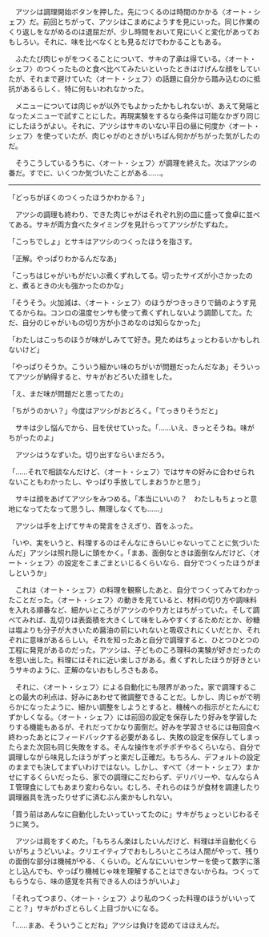 　アツシは調理開始ボタンを押した。先につくるのは時間のかかる〈オート・シェフ〉だ。前回とちがって、アツシはこまめにようすを見にいった。同じ作業のくり返しをながめるのは退屈だが、少し時間をおいて見にいくと変化があっておもしろい。それに、味を比べなくとも見るだけでわかることもある。

　ふたたび肉じゃがをつくることについて、サキの了承は得ている。〈オート・シェフ〉のつくったものと食べ比べてみたいといったときはけげんな顔をしていたが、それまで避けていた〈オート・シェフ〉の話題に自分から踏み込むのに抵抗があるらしく、特に何もいわれなかった。

　メニューについては肉じゃが以外でもよかったかもしれないが、あえて発端となったメニューで試すことにした。再現実験をするなら条件は可能なかぎり同じにしたほうがよい。それに、アツシはサキのいない平日の昼に何度か〈オート・シェフ〉を使っていたが、肉じゃがのときがいちばん何かがちがった気がしたのだ。

　そうこうしているうちに、〈オート・シェフ〉が調理を終えた。次はアツシの番だ。すでに、いくつか気づいたことがある……。

---

「どっちがぼくのつくったほうかわかる？」

　アツシの調理も終わり、できた肉じゃがはそれぞれ別の皿に盛って食卓に並べてある。サキが両方食べたタイミングを見計らってアツシがたずねた。

「こっちでしょ」とサキはアツシのつくったほうを指さす。

「正解。やっぱりわかるんだなあ」

「こっちはじゃがいもがだいぶ煮くずれしてる。切ったサイズが小さかったのと、煮るときの火も強かったのかな」

「そうそう。火加減は、〈オート・シェフ〉のほうがつきっきりで鍋のようす見てるからね。コンロの温度センサも使って煮くずれしないよう調節してた。ただ、自分のじゃがいもの切り方が小さめなのは知らなかった」

「わたしはこっちのほうが味がしみてて好き。見ためはちょっとわるいかもしれないけど」

「やっぱりそうか。こういう細かい味のちがいが問題だったんだなあ」そういってアツシが納得すると、サキがおどろいた顔をした。

「え、まだ味が問題だと思ってたの」

「ちがうのかい？」今度はアツシがおどろく。「てっきりそうだと」

　サキは少し悩んでから、目を伏せていった。「……いえ、きっとそうね。味がちがったのよ」

　アツシはうなずいた。切り出すならいまだろう。

「……それで相談なんだけど、〈オート・シェフ〉ではサキの好みに合わせられないこともわかったし、やっぱり手放してしまおうかと思う」

　サキは顔をあげてアツシをみつめる。「本当にいいの？　わたしもちょっと意地になってたなって思うし、無理しなくても……」

　アツシは手を上げてサキの発言をさえぎり、首をふった。

「いや、実をいうと、料理するのはそんなにきらいじゃないってことに気づいたんだ」アツシは照れ隠しに頭をかく。「まあ、面倒なときは面倒なんだけど、〈オート・シェフ〉の設定をこまごまといじるくらいなら、自分でつくったほうがましというか」

　これは〈オート・シェフ〉の料理を観察したあと、自分でつくってみてわかったことだった。〈オート・シェフ〉の動きを見ていると、材料の切り方や調味料を入れる順番など、細かいところがアツシのやり方とはちがっていた。そして調べてみれば、乱切りは表面積を大きくして味をしみやすくするためだとか、砂糖は塩よりも分子が大きいため醤油の前にいれないと吸収されにくいだとか、それぞれに意味があるらしい。それを知ったあと自分で調理すると、ひとつひとつの工程に発見があるのだった。アツシは、子どものころ理科の実験が好きだったのを思い出した。料理にはそれに近い楽しさがある。煮くずれしたほうが好きというサキのように、正解のないおもしろさもある。

　それに、〈オート・シェフ〉による自動化にも限界があった。家で調理することの最大の利点は、好みにあわせて微調整できることだ。しかし、肉じゃがで明らかになったように、細かい調整をしようとすると、機械への指示がとたんにむずかしくなる。〈オート・シェフ〉には前回の設定を保存したり好みを学習したりする機能もあるが、それだってかなり面倒だ。好みを学習させるには毎回食べ終わったあとにフィードバックする必要があるし、失敗の設定を保存してしまったらまた次回も同じ失敗をする。そんな操作をポチポチやるくらいなら、自分で調理しながら味見したほうがずっと楽だし正確だ。もちろん、デフォルトの設定のままでも決してまずいわけではない。しかし、すべて〈オート・シェフ〉まかせにするくらいだったら、家での調理にこだわらず、デリバリーや、なんならＡＩ管理食にしてもあまり変わらない。むしろ、それらのほうが食材を調達したり調理器具を洗ったりせずに済むぶん楽かもしれない。

「買う前はあんなに自動化したいっていってたのに」サキがちょっといじわるそうに笑う。

　アツシは肩をすくめた。「もちろん楽はしたいんだけど、料理は半自動化くらいがちょうどいいよ。クリエイティブでおもしろいところは人間がやって、残りの面倒な部分は機械がやる、くらいの。どんなにいいセンサーを使って数字に落とし込んでも、やっぱり機械じゃ味を理解することはできないからね。つくってもらうなら、味の感覚を共有できる人のほうがいいよ」

「それってつまり、〈オート・シェフ〉より私のつくった料理のほうがいいってこと？」サキがわざとらしく上目づかいになる。

「……まあ、そういうことだね」アツシは負けを認めてほほえんだ。
